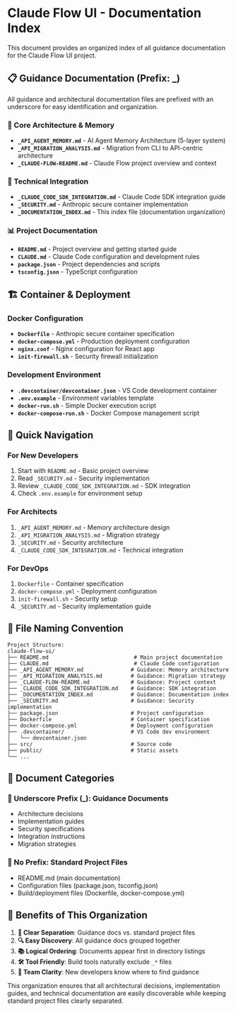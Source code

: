# Claude Flow UI - Documentation Index

This document provides an organized index of all guidance documentation for the Claude Flow UI project.

## 📋 **Guidance Documentation (Prefix: _)**

All guidance and architectural documentation files are prefixed with an underscore for easy identification and organization.

### **🧠 Core Architecture & Memory**
- **`_API_AGENT_MEMORY.md`** - AI Agent Memory Architecture (5-layer system)
- **`_API_MIGRATION_ANALYSIS.md`** - Migration from CLI to API-centric architecture
- **`_CLAUDE-FLOW-README.md`** - Claude Flow project overview and context

### **🔧 Technical Integration**
- **`_CLAUDE_CODE_SDK_INTEGRATION.md`** - Claude Code SDK integration guide
- **`_SECURITY.md`** - Anthropic secure container implementation
- **`_DOCUMENTATION_INDEX.md`** - This index file (documentation organization)

### **📊 Project Documentation**
- **`README.md`** - Project overview and getting started guide
- **`CLAUDE.md`** - Claude Code configuration and development rules
- **`package.json`** - Project dependencies and scripts
- **`tsconfig.json`** - TypeScript configuration

## 🏗️ **Container & Deployment**

### **Docker Configuration**
- **`Dockerfile`** - Anthropic secure container specification
- **`docker-compose.yml`** - Production deployment configuration
- **`nginx.conf`** - Nginx configuration for React app
- **`init-firewall.sh`** - Security firewall initialization

### **Development Environment**
- **`.devcontainer/devcontainer.json`** - VS Code development container
- **`.env.example`** - Environment variables template
- **`docker-run.sh`** - Simple Docker execution script
- **`docker-compose-run.sh`** - Docker Compose management script

## 🎯 **Quick Navigation**

### **For New Developers**
1. Start with `README.md` - Basic project overview
2. Read `_SECURITY.md` - Security implementation
3. Review `_CLAUDE_CODE_SDK_INTEGRATION.md` - SDK integration
4. Check `.env.example` for environment setup

### **For Architects**
1. `_API_AGENT_MEMORY.md` - Memory architecture design
2. `_API_MIGRATION_ANALYSIS.md` - Migration strategy
3. `_SECURITY.md` - Security architecture
4. `_CLAUDE_CODE_SDK_INTEGRATION.md` - Technical integration

### **For DevOps**
1. `Dockerfile` - Container specification
2. `docker-compose.yml` - Deployment configuration
3. `init-firewall.sh` - Security setup
4. `_SECURITY.md` - Security implementation guide

## 🔗 **File Naming Convention**

```
Project Structure:
claude-flow-ui/
├── README.md                           # Main project documentation
├── CLAUDE.md                           # Claude Code configuration
├── _API_AGENT_MEMORY.md               # Guidance: Memory architecture
├── _API_MIGRATION_ANALYSIS.md         # Guidance: Migration strategy
├── _CLAUDE-FLOW-README.md             # Guidance: Project context  
├── _CLAUDE_CODE_SDK_INTEGRATION.md    # Guidance: SDK integration
├── _DOCUMENTATION_INDEX.md            # Guidance: Documentation index
├── _SECURITY.md                       # Guidance: Security implementation
├── package.json                       # Project configuration
├── Dockerfile                         # Container specification
├── docker-compose.yml                 # Deployment configuration
├── .devcontainer/                     # VS Code dev environment
│   └── devcontainer.json
├── src/                               # Source code
├── public/                            # Static assets
└── ...
```

## 📝 **Document Categories**

### **🔹 Underscore Prefix (_)**: Guidance Documents
- Architecture decisions
- Implementation guides  
- Security specifications
- Integration instructions
- Migration strategies

### **🔹 No Prefix**: Standard Project Files
- README.md (main documentation)
- Configuration files (package.json, tsconfig.json)
- Build/deployment files (Dockerfile, docker-compose.yml)

## 🎉 **Benefits of This Organization**

1. **📁 Clear Separation**: Guidance docs vs. standard project files
2. **🔍 Easy Discovery**: All guidance docs grouped together
3. **📚 Logical Ordering**: Documents appear first in directory listings
4. **🛠️ Tool Friendly**: Build tools naturally exclude `_*` files
5. **👥 Team Clarity**: New developers know where to find guidance

This organization ensures that all architectural decisions, implementation guides, and technical documentation are easily discoverable while keeping standard project files clearly separated.
